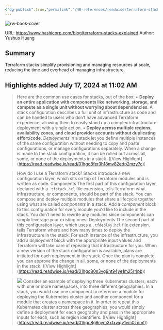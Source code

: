 ```yaml
---
{"dg-publish":true,"permalink":"/40-references/readwise/terraform-stacks-explained/","tags":["rw/articles"]}
---
```


![rw-book-cover](https://www.datocms-assets.com/2885/1696883278-generic-multi-deployment-environment-example-1.png)
  
URL: https://www.hashicorp.com/blog/terraform-stacks-explained
Author: Yushuo Huang

## Summary

Terraform stacks simplify provisioning and managing resources at scale, reducing the time and overhead of managing infrastructure.

## Highlights added July 17, 2024 at 11:02 AM
>Here are the common use cases for stacks, out of the box:
>• **Deploy an entire application with components like networking, storage, and compute as a single unit without worrying about dependencies**. A stack configuration describes a full unit of infrastructure as code and can be handed to users who don’t have advanced Terraform experience, allowing them to easily stand up a complex infrastructure deployment with a single action.
>• **Deploy across multiple regions, availability zones, and cloud provider accounts without duplicating effort/code**. *Deployments* in a stack let you define multiple instances of the same configuration without needing to copy and paste configurations, or manage configurations separately. When a change is made to the stack configuration, it can be rolled out across all, some, or none of the deployments in a stack. ([View Highlight] (https://read.readwise.io/read/01hgc8fer3h18mv82edp2mzy7c))


>How do I use a Terraform stack?
>Stacks introduce a new configuration layer, which sits on top of Terraform modules and is written as code.
>Components
>The first part of this configuration layer, declared with a `.tfstack.hcl` file extension, tells Terraform what infrastructure, or components, should be part of the stack. You can compose and deploy multiple modules that share a lifecycle together using what are called *components* in a stack. Add a *component* block to this configuration for every module you'd like to include in the stack. You don’t need to rewrite any modules since components can simply leverage your existing ones.
>Deployments
>The second part of this configuration layer, which uses a `.tfdeploy.hcl` file extension, tells Terraform where and how many times to deploy the infrastructure in the stack. For each instance of the infrastructure, you add a *deployment* block with the appropriate input values and Terraform will take care of repeating that infrastructure for you. When a new version of the stack configuration is available, plans are initiated for each deployment in the stack. Once the plan is complete, you can approve the change in all, some, or none of the deployments in the stack. ([View Highlight] (https://read.readwise.io/read/01hgc80n3vg9nt94ye1m25r4pb))


>![](https://www.datocms-assets.com/2885/1700604740-tf-stacks-k8s-example.png)
>Consider an example of deploying three Kubernetes clusters, each with one or more namespaces, into three different geographies. In a stack, you would use one component to reference a module for deploying the Kubernetes cluster and another component for a module that creates a namespace in it. In order to repeat this Kubernetes cluster across three geographies, you would simply define a deployment for each geography and pass in the appropriate inputs for each, such as region identifiers. ([View Highlight] (https://read.readwise.io/read/01hgc8g9nym3xtxwqv1vm0znmf))


